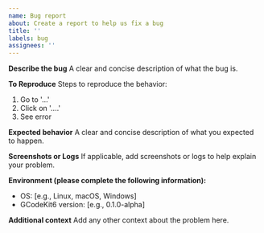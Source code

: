```yaml
---
name: Bug report
about: Create a report to help us fix a bug
title: ''
labels: bug
assignees: ''
---
```


**Describe the bug**
A clear and concise description of what the bug is.

**To Reproduce**
Steps to reproduce the behavior:
1. Go to '...'
2. Click on '....'
3. See error

**Expected behavior**
A clear and concise description of what you expected to happen.

**Screenshots or Logs**
If applicable, add screenshots or logs to help explain your problem.

**Environment (please complete the following information):**
- OS: [e.g., Linux, macOS, Windows]
- GCodeKit6 version: [e.g., 0.1.0-alpha]

**Additional context**
Add any other context about the problem here.
